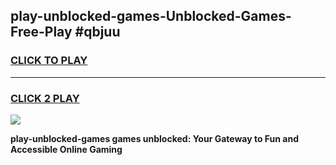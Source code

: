 
## play-unblocked-games-Unblocked-Games-Free-Play #qbjuu
<h3>
<a href="https://us.freeplayer.one?title=play-unblocked-games&ref=9M">CLICK TO PLAY</a></h3>
<hr>

<h3>
<a href="https://us.freeplayer.one?title=play-unblocked-games&ref=9M">CLICK 2 PLAY</a>
  
</h3>

<a href="https://us.freeplayer.one?title=play-unblocked-games&ref=9M"><img src="https://clearcache.store/games.png"></a>


**play-unblocked-games games unblocked: Your Gateway to Fun and Accessible Online Gaming**

